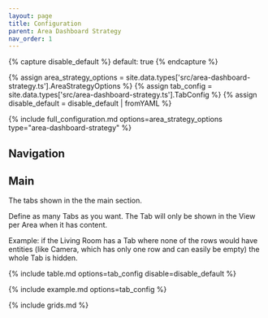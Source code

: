 ```yaml
---
layout: page
title: Configuration
parent: Area Dashboard Strategy
nav_order: 1
---
```


{% capture disable_default %}
default: true
{% endcapture %}

{% assign area_strategy_options = site.data.types['src/area-dashboard-strategy.ts'].AreaStrategyOptions %}
{% assign tab_config = site.data.types['src/area-dashboard-strategy.ts'].TabConfig %}
{% assign disable_default = disable_default | fromYAML %}

{% include full_configuration.md options=area_strategy_options type="area-dashboard-strategy" %}

## Navigation

## Main

The tabs shown in the the main section.

Define as many Tabs as you want.
The Tab will only be shown in the View per Area when it has content.

Example: if the Living Room has a Tab where none of the rows would have entities (like Camera, which has only one row and can easily be empty) the whole Tab is hidden.

{% include table.md options=tab_config disable=disable_default %}

{% include example.md options=tab_config %}

{% include grids.md %}
